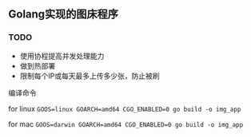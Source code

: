 ## Golang实现的图床程序

### TODO
- 使用协程提高并发处理能力
- 做到热部署
- 限制每个IP或每天最多上传多少张，防止被刷

编译命令

for linux
`GOOS=linux GOARCH=amd64 CGO_ENABLED=0 go build -o img_app`

for mac
`GOOS=darwin GOARCH=amd64 CGO_ENABLED=0 go build -o img_app`